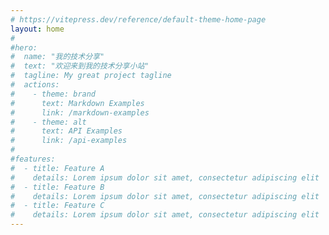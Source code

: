 ```yaml
---
# https://vitepress.dev/reference/default-theme-home-page
layout: home
#
#hero:
#  name: "我的技术分享"
#  text: "欢迎来到我的技术分享小站"
#  tagline: My great project tagline
#  actions:
#    - theme: brand
#      text: Markdown Examples
#      link: /markdown-examples
#    - theme: alt
#      text: API Examples
#      link: /api-examples
#
#features:
#  - title: Feature A
#    details: Lorem ipsum dolor sit amet, consectetur adipiscing elit
#  - title: Feature B
#    details: Lorem ipsum dolor sit amet, consectetur adipiscing elit
#  - title: Feature C
#    details: Lorem ipsum dolor sit amet, consectetur adipiscing elit
---
```

